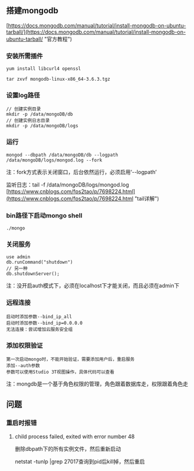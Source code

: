 ## 搭建mongodb

[https://docs.mongodb.com/manual/tutorial/install-mongodb-on-ubuntu-tarball/](https://docs.mongodb.com/manual/tutorial/install-mongodb-on-ubuntu-tarball/ "官方教程")

### 安装所需插件

    yum install libcurl4 openssl

	tar zxvf mongodb-linux-x86_64-3.6.3.tgz

### 设置log路径

	// 创建实例目录
	mkdir -p /data/mongoDB/db
	// 创建实例日志目录
	mkdir -p /data/mongoDB/logs

### 运行

	mongod --dbpath /data/mongoDB/db --logpath /data/mongoDB/logs/mongod.log --fork
注：fork方式表示关闭窗口，后台依然运行，必须启用‘--logpath’

监听日志：tail -f /data/mongoDB/logs/mongod.log
[https://www.cnblogs.com/fps2tao/p/7698224.html](https://www.cnblogs.com/fps2tao/p/7698224.html "tail详解")

### bin路径下启动mongo shell

	./mongo

### 关闭服务
    
    use admin
    db.runCommand("shutdown")
	// 另一种
	db.shutdownServer();
注：没开启auth模式下，必须在localhost下才能关闭，而且必须在admin下

### 远程连接

	启动时添加参数--bind_ip_all
	启动时添加参数--bind_ip=0.0.0.0
	无法连接：尝试增加云服务安全组

### 添加权限验证

	第一次启动mongo时，不能开始验证，需要添加用户后，重启服务
	添加--auth参数
	参数可以使用Studio 3T视图操作，具体代码可以查看
注：mongdb是一个基于角色权限的管理，角色跟着数据库走，权限跟着角色走

## 问题

### 重启时报错

1. child process failed, exited with error number 48

	删除dbpath下的所有实例文件，然后重新启动

	netstat -tunlp |grep 27017查询到pid后kill掉，然后重启




